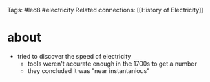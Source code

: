 Tags: #lec8 #electricity 
Related connections: [[History of Electricity]]

# about
- tried to discover the speed of electricity 
	- tools weren't accurate enough in the 1700s to get a number
	- they concluded it was "near instantanious"